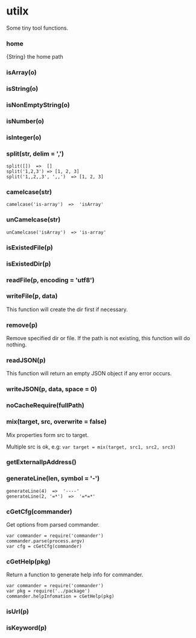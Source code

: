 # utilx

Some tiny tool functions.

### home

{String} the home path

### isArray(o)

### isString(o)

### isNonEmptyString(o)

### isNumber(o)

### isInteger(o)

### split(str, delim = ',')

```
split([])  =>  []
split('1,2,3') => [1, 2, 3]
split('1,,2,,3', ',,')  => [1, 2, 3]
```

### camelcase(str)

```
camelcase('is-array')  =>  'isArray'
```

### unCamelcase(str)

```
unCamelcase('isArray')  => 'is-array'
```

### isExistedFile(p)

### isExistedDir(p)

### readFile(p, encoding = 'utf8')

### writeFile(p, data)

This function will create the dir first if necessary.

### remove(p)

Remove specified dir or file. If the path is not existing, this function will do nothing.

### readJSON(p)

This function will return an empty JSON object if any error occurs.

### writeJSON(p, data, space = 0)

### noCacheRequire(fullPath)

### mix(target, src, overwrite = false)

Mix properties form src to target.

Multiple src is ok, e.g: `var target = mix(target, src1, src2, src3)`

### getExternalIpAddress()

### generateLine(len, symbol = '-')

```
generateLine(4)  =>  '----'
generateLine(2, '=*')  =>  '=*=*'
```

### cGetCfg(commander)

Get options from parsed commander.

```
var commander = require('commander')
commander.parse(process.argv)
var cfg = cGetCfg(commander)
```

### cGetHelp(pkg)

Return a function to generate help info for commander.

```
var commander = require('commander')
var pkg = require('../package')
commander.helpInfomation = cGetHelp(pkg)
```

### isUrl(p)

### isKeyword(p)